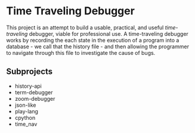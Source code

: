 # Time Traveling Debugger

This project is an attempt to build a usable, practical, and useful
*time-traveling* debugger, viable for professional use.
A time-traveling debugger works by recording the each state in the
execution of a program into a database - we call that the history file - 
and then allowing the programmer to navigate through this file to 
investigate the cause of bugs.

## Subprojects

* history-api
* term-debugger
* zoom-debugger
* json-like
* play-lang
* cpython
* time_nav